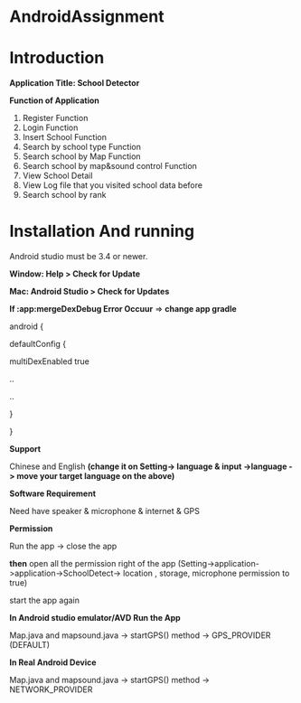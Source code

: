 # AndroidAssignment

<h1>Introduction</h1>

**Application Title: School Detector**

**Function of Application**

1.	Register Function
2.	Login Function
3.	Insert School Function
4.	Search by school type Function
5.	Search school by Map Function
6.	Search school by map&sound control Function
7.	View School Detail
8.	View Log file that you visited school data before
9.	Search school by rank


<h1>Installation And running </h1>
Android studio must be 3.4 or newer.

**Window:  Help > Check for Update**

**Mac: Android Studio > Check for Updates**

**If :app:mergeDexDebug Error Occuur** => **change app gradle**

android {

defaultConfig { 

multiDexEnabled true

..

..

}

}


**Support**

Chinese and English **(change it on Setting-> language & input ->language -> move your target language on the above)**


**Software Requirement**

Need have speaker & microphone & internet & GPS

**Permission**

Run the app -> close the app 

**then** open all the permission right of the app (Setting->application->application->SchoolDetect-> location , storage, microphone permission to true)

start the app again

**In Android studio emulator/AVD Run the App**

Map.java and mapsound.java  -> startGPS() method -> GPS_PROVIDER (DEFAULT)

**In Real Android Device**

Map.java and mapsound.java  -> startGPS() method -> NETWORK_PROVIDER


